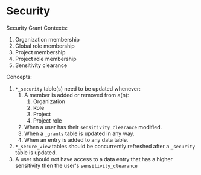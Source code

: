 # Security

Security Grant Contexts:
1. Organization membership
1. Global role membership
1. Project membership  
1. Project role membership
1. Sensitivity clearance

Concepts:
1. `*_security` table(s) need to be updated whenever:
    1. A member is added or removed from a(n):
        1. Organization
        1. Role
        1. Project
        1. Project role
    1. When a user has their `sensitivity_clearance` modified.
    1. When a `_grants` table is updated in any way.  
    1. When an entry is added to any data table.
1. `*_secure_view` tables should be concurrently refreshed after a `_security` table is updated.  
1. A user should not have access to a data entry that has a higher sensitivity then the user's `sensitivity_clearance`